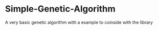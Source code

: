# Simple-Genetic-Algorithm
A very basic genetic algorithm with a example to coinside with the library
